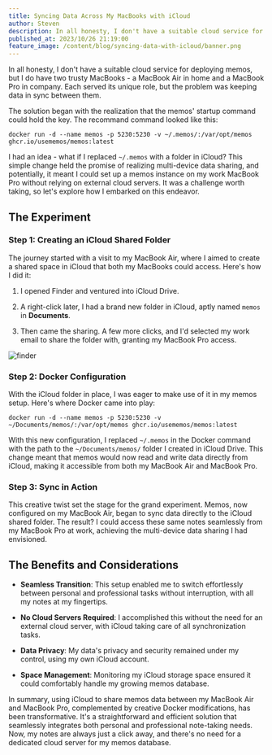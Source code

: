 ```yaml
---
title: Syncing Data Across My MacBooks with iCloud
author: Steven
description: In all honesty, I don't have a suitable cloud service for deploying memos, but I do have two trusty MacBooks - a MacBook Air in home and a MacBook Pro in company. But how to keep data in sync between them?
published_at: 2023/10/26 21:19:00
feature_image: /content/blog/syncing-data-with-icloud/banner.png
---
```


In all honesty, I don't have a suitable cloud service for deploying memos, but I do have two trusty MacBooks - a MacBook Air in home and a MacBook Pro in company. Each served its unique role, but the problem was keeping data in sync between them.

The solution began with the realization that the memos' startup command could hold the key. The recommand command looked like this:

```shell
docker run -d --name memos -p 5230:5230 -v ~/.memos/:/var/opt/memos ghcr.io/usememos/memos:latest
```

I had an idea - what if I replaced `~/.memos` with a folder in iCloud? This simple change held the promise of realizing multi-device data sharing, and potentially, it meant I could set up a memos instance on my work MacBook Pro without relying on external cloud servers. It was a challenge worth taking, so let's explore how I embarked on this endeavor.

## The Experiment

### Step 1: Creating an iCloud Shared Folder

The journey started with a visit to my MacBook Air, where I aimed to create a shared space in iCloud that both my MacBooks could access. Here's how I did it:

1. I opened Finder and ventured into iCloud Drive.

2. A right-click later, I had a brand new folder in iCloud, aptly named `memos` in **Documents**.

3. Then came the sharing. A few more clicks, and I'd selected my work email to share the folder with, granting my MacBook Pro access.

![finder](/content/blog/syncing-data-with-icloud/finder.png)

### Step 2: Docker Configuration

With the iCloud folder in place, I was eager to make use of it in my memos setup. Here's where Docker came into play:

```shell
docker run -d --name memos -p 5230:5230 -v ~/Documents/memos/:/var/opt/memos ghcr.io/usememos/memos:latest
```

With this new configuration, I replaced `~/.memos` in the Docker command with the path to the `~/Documents/memos/` folder I created in iCloud Drive. This change meant that memos would now read and write data directly from iCloud, making it accessible from both my MacBook Air and MacBook Pro.

### Step 3: Sync in Action

This creative twist set the stage for the grand experiment. Memos, now configured on my MacBook Air, began to sync data directly to the iCloud shared folder. The result? I could access these same notes seamlessly from my MacBook Pro at work, achieving the multi-device data sharing I had envisioned.

## The Benefits and Considerations

- **Seamless Transition**: This setup enabled me to switch effortlessly between personal and professional tasks without interruption, with all my notes at my fingertips.

- **No Cloud Servers Required**: I accomplished this without the need for an external cloud server, with iCloud taking care of all synchronization tasks.

- **Data Privacy**: My data's privacy and security remained under my control, using my own iCloud account.

- **Space Management**: Monitoring my iCloud storage space ensured it could comfortably handle my growing memos database.

In summary, using iCloud to share memos data between my MacBook Air and MacBook Pro, complemented by creative Docker modifications, has been transformative. It's a straightforward and efficient solution that seamlessly integrates both personal and professional note-taking needs. Now, my notes are always just a click away, and there's no need for a dedicated cloud server for my memos database.
